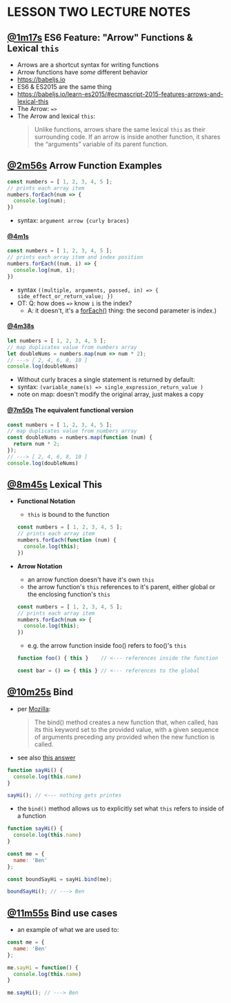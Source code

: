 # LESSON TWO LECTURE NOTES
## [@1m17s](https://youtu.be/FQPowZglpJA?t=1m17s) **ES6 Feature: "Arrow" Functions & Lexical `this`**
- Arrows are a shortcut syntax for writing functions
- Arrow functions have _some_ different behavior
- https://babeljs.io
- ES6 & ES2015 are the same thing
- https://babeljs.io/learn-es2015/#ecmascript-2015-features-arrows-and-lexical-this
- The Arrow: `=>`
- The Arrow and lexical `this`:
  > Unlike functions, arrows share the same lexical `this` as their surrounding code. If an arrow is inside another function, it shares the “arguments” variable of its parent function.

## [@2m56s](https://youtu.be/FQPowZglpJA?t=2m56s) **Arrow Function Examples**
  ```js
  const numbers = [ 1, 2, 3, 4, 5 ];
  // prints each array item
  numbers.forEach(num => {
    console.log(num);
  })
  ```
  - syntax: `argument arrow {curly braces}`

  #### [@4m1s](https://youtu.be/FQPowZglpJA?t=4m1s)
  ```js
  const numbers = [ 1, 2, 3, 4, 5 ];
  // prints each array item and index position
  numbers.forEach((num, i) => {
    console.log(num, i);
  })
  ```
  - syntax `((multiple, arguments, passed, in) => { side_effect_or_return_value; })`
  - OT: Q: how does `=>` know `i` is the index?
    - A: it doesn't, it's a [forEach()](https://developer.mozilla.org/en-US/docs/Web/JavaScript/Reference/Global_Objects/Array/forEach?v=example) thing: the second parameter is index.)

  #### [@4m38s](https://youtu.be/FQPowZglpJA?t=4m38s)
  ```js
  let numbers = [ 1, 2, 3, 4, 5 ];
  // map duplicates value from numbers array
  let doubleNums = numbers.map(num => num * 2);
  // ---> [ 2, 4, 6, 8, 10 ]
  console.log(doubleNums)
  ```
  - Without curly braces a single statement is returned by default:
  - syntax: `(variable_name(s) => single_expression_return_value )`
  - note on map: doesn't modify the original array, just makes a copy

  #### [@7m50s](https://youtu.be/FQPowZglpJA?t=7m50s) **The equivalent functional version**
  ```js
  const numbers = [ 1, 2, 3, 4, 5 ];
  // map duplicates value from numbers array
  const doubleNums = numbers.map(function (num) {
    return num * 2;
  });
  // ---> [ 2, 4, 6, 8, 10 ]
  console.log(doubleNums)
  ```

## [@8m45s](https://youtu.be/FQPowZglpJA?t=8m45s) **Lexical This**
- **Functional Notation**
  - `this` is bound to the function
  ```js
  const numbers = [ 1, 2, 3, 4, 5 ];
  // prints each array item
  numbers.forEach(function (num) {
    console.log(this);
  })
  ```

- **Arrow Notation**
  - an arrow function doesn't have it's own `this`
  - the arrow function's `this` references to it's parent, either global or the enclosing function's `this`
  ```js
  const numbers = [ 1, 2, 3, 4, 5 ];
  // prints each array item
  numbers.forEach(num => {
    console.log(this);
  })
  ```
  - e.g. the arrow function inside foo() refers to foo()'s `this`
  ```js
  function foo() { this }    // <--- references inside the function

  const bar = () => { this } // <--- references to the global
  ```

## [@10m25s](https://youtu.be/FQPowZglpJA?t=10m25s) **Bind**
- per [Mozilla](https://developer.mozilla.org/en-US/docs/Web/JavaScript/Reference/Global_Objects/Function/bind):
  > The bind() method creates a new function that, when called, has its this keyword set to the provided value, with a given sequence of arguments preceding any provided when the new function is called.
- see also [this answer](https://stackoverflow.com/a/10115970/5225057)
```js
function sayHi() {
  console.log(this.name)
}

sayHi(); // <--- nothing gets printes
```

- the `bind()` method allows us to explicitly set what `this` refers to inside of a function
```js
function sayHi() {
  console.log(this.name)
}

const me = {
  name: 'Ben'
};

const boundSayHi = sayHi.bind(me);

boundSayHi(); // ---> Ben
```

## [@11m55s](https://youtu.be/FQPowZglpJA?t=10m25s) **Bind use cases**
- an example of what we are used to:
```js
const me = {
  name: 'Ben'
};

me.sayHi = function() {
  console.log(this.name)
}

me.sayHi(); // ---> Ben
```

```js

```
